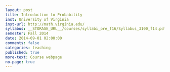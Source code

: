 ```yaml
---
layout: post
title: Introduction to Probability
inst: University of Virginia
inst-url: http://math.virginia.edu/
syllabus: __STORAGE_URL__/courses/syllabi_pre_f16/Syllabus_3100_f14.pdf
semester: Fall 2014
date: 2014-09-01 02:00:00
comments: false
categories: teaching
published: true
more-text: Course webpage
no-page: true
---
```

